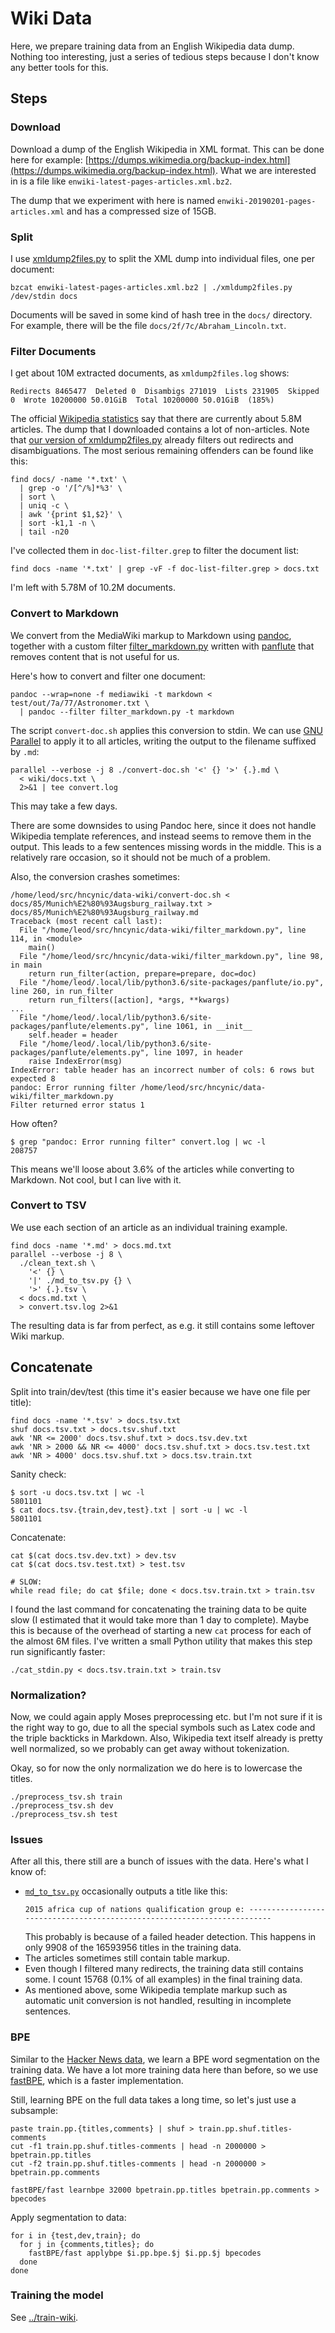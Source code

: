 # Wiki Data 
Here, we prepare training data from an English Wikipedia data dump.
Nothing too interesting, just a series of tedious steps because I don't know any better tools for this.

## Steps
### Download
Download a dump of the English Wikipedia in XML format.
This can be done here for example:
[https://dumps.wikimedia.org/backup-index.html](https://dumps.wikimedia.org/backup-index.html).
What we are interested in is a file like `enwiki-latest-pages-articles.xml.bz2`.

The dump that we experiment with here is named `enwiki-20190201-pages-articles.xml` and has a
compressed size of 15GB.

### Split
I use [xmldump2files.py](https://github.com/adamwulf/wikipedia2text/blob/master/xmldump2files.py) 
to split the XML dump into individual files, one per document:
```
bzcat enwiki-latest-pages-articles.xml.bz2 | ./xmldump2files.py /dev/stdin docs
```
Documents will be saved in some kind of hash tree in the `docs/` directory.
For example, there will be the file `docs/2f/7c/Abraham_Lincoln.txt`.

### Filter Documents
I get about 10M extracted documents, as `xmldump2files.log` shows:
```
Redirects 8465477  Deleted 0  Disambigs 271019  Lists 231905  Skipped 0  Wrote 10200000 50.01GiB  Total 10200000 50.01GiB  (185%)
```
The official
[Wikipedia statistics](https://en.wikipedia.org/wiki/Wikipedia:Size_of_Wikipedia#Annual_growth_rate_for_the_English_Wikipedia)
say that there are currently about 5.8M articles.
The dump that I downloaded contains a lot of non-articles.
Note that [our version of xmldump2files.py](xmldump2files.py) already filters out redirects and disambiguations.
The most serious remaining offenders can be found like this:
```
find docs/ -name '*.txt' \
  | grep -o '/[^/%]*%3' \
  | sort \
  | uniq -c \
  | awk '{print $1,$2}' \
  | sort -k1,1 -n \
  | tail -n20
```
I've collected them in `doc-list-filter.grep` to filter the document list:
```
find docs -name '*.txt' | grep -vF -f doc-list-filter.grep > docs.txt
```
I'm left with 5.78M of 10.2M documents.

### Convert to Markdown
We convert from the MediaWiki markup to Markdown using [pandoc](https://pandoc.org/),
together with a custom filter [filter_markdown.py](filter_markdown.py) written with
[panflute](http://scorreia.com/software/panflute/)
that removes content that is not useful for us.

Here's how to convert and filter one document:
```
pandoc --wrap=none -f mediawiki -t markdown < test/out/7a/77/Astronomer.txt \
  | pandoc --filter filter_markdown.py -t markdown
```
The script `convert-doc.sh` applies this conversion to stdin.
We can use [GNU Parallel](http://www.gnu.org/s/parallel) to apply it to all articles,
writing the output to the filename suffixed by `.md`:
```
parallel --verbose -j 8 ./convert-doc.sh '<' {} '>' {.}.md \
  < wiki/docs.txt \
  2>&1 | tee convert.log
```
This may take a few days.

There are some downsides to using Pandoc here, since it does not handle Wikipedia template
references, and instead seems to remove them in the output. This leads to a few sentences
missing words in the middle. This is a relatively rare occasion, so it should not be much
of a problem.

Also, the conversion crashes sometimes:
```
/home/leod/src/hncynic/data-wiki/convert-doc.sh < docs/85/Munich%E2%80%93Augsburg_railway.txt > docs/85/Munich%E2%80%93Augsburg_railway.md
Traceback (most recent call last):
  File "/home/leod/src/hncynic/data-wiki/filter_markdown.py", line 114, in <module>
    main()
  File "/home/leod/src/hncynic/data-wiki/filter_markdown.py", line 98, in main
    return run_filter(action, prepare=prepare, doc=doc)
  File "/home/leod/.local/lib/python3.6/site-packages/panflute/io.py", line 260, in run_filter
    return run_filters([action], *args, **kwargs)
...
  File "/home/leod/.local/lib/python3.6/site-packages/panflute/elements.py", line 1061, in __init__
    self.header = header
  File "/home/leod/.local/lib/python3.6/site-packages/panflute/elements.py", line 1097, in header
    raise IndexError(msg)
IndexError: table header has an incorrect number of cols: 6 rows but expected 8
pandoc: Error running filter /home/leod/src/hncynic/data-wiki/filter_markdown.py
Filter returned error status 1
```
How often?
```
$ grep "pandoc: Error running filter" convert.log | wc -l
208757
```
This means we'll loose about 3.6\% of the articles while converting to Markdown.
Not cool, but I can live with it.

### Convert to TSV
We use each section of an article as an individual training example.

```
find docs -name '*.md' > docs.md.txt
parallel --verbose -j 8 \
  ./clean_text.sh \
    '<' {} \
    '|' ./md_to_tsv.py {} \
    '>' {.}.tsv \
  < docs.md.txt \
  > convert.tsv.log 2>&1
```

The resulting data is far from perfect, as e.g. it still contains some leftover Wiki markup.

## Concatenate
Split into train/dev/test (this time it's easier because we have one file per title):
```
find docs -name '*.tsv' > docs.tsv.txt
shuf docs.tsv.txt > docs.tsv.shuf.txt
awk 'NR <= 2000' docs.tsv.shuf.txt > docs.tsv.dev.txt
awk 'NR > 2000 && NR <= 4000' docs.tsv.shuf.txt > docs.tsv.test.txt
awk 'NR > 4000' docs.tsv.shuf.txt > docs.tsv.train.txt
```
Sanity check:
```
$ sort -u docs.tsv.txt | wc -l
5801101
$ cat docs.tsv.{train,dev,test}.txt | sort -u | wc -l
5801101
```
Concatenate:
```
cat $(cat docs.tsv.dev.txt) > dev.tsv
cat $(cat docs.tsv.test.txt) > test.tsv

# SLOW:
while read file; do cat $file; done < docs.tsv.train.txt > train.tsv
```
I found the last command for concatenating the training data to be quite slow (I estimated
that it would take more than 1 day to complete). Maybe this is because of the overhead of
starting a new `cat` process for each of the almost 6M files. I've written a small Python
utility that makes this step run significantly faster:
```
./cat_stdin.py < docs.tsv.train.txt > train.tsv
```

### Normalization?
Now, we could again apply Moses preprocessing etc. but I'm not sure if it is the right way to go,
due to all the special symbols such as Latex code and the triple backticks in Markdown. Also,
Wikipedia text itself already is pretty well normalized, so we probably can get away without
tokenization.

Okay, so for now the only normalization we do here is to lowercase the titles.
```
./preprocess_tsv.sh train
./preprocess_tsv.sh dev
./preprocess_tsv.sh test
```

### Issues
After all this, there still are a bunch of issues with the data. Here's what I know of:
- [`md_to_tsv.py`](md_to_tsv.py) occasionally outputs a title like this:
  ```
  2015 africa cup of nations qualification group e: ------------------------------------------------------------------------
  ```
  This probably is because of a failed header detection. This happens in only 9908 of the 16593956
  titles in the training data.
- The articles sometimes still contain table markup.
- Even though I filtered many redirects, the training data still contains some.
  I count 15768 (0.1% of all examples) in the final training data.
- As mentioned above, some Wikipedia template markup such as automatic unit conversion is not handled,
  resulting in incomplete sentences.

### BPE
Similar to the [Hacker News data](../data), we learn a BPE word segmentation on the training data.
We have a lot more training data here than before, so we use [fastBPE](https://github.com/glample/fastBPE),
which is a faster implementation.

Still, learning BPE on the full data takes a long time, so let's just use a subsample:
```
paste train.pp.{titles,comments} | shuf > train.pp.shuf.titles-comments
cut -f1 train.pp.shuf.titles-comments | head -n 2000000 > bpetrain.pp.titles
cut -f2 train.pp.shuf.titles-comments | head -n 2000000 > bpetrain.pp.comments

fastBPE/fast learnbpe 32000 bpetrain.pp.titles bpetrain.pp.comments > bpecodes
```
Apply segmentation to data:
```
for i in {test,dev,train}; do
  for j in {comments,titles}; do
    fastBPE/fast applybpe $i.pp.bpe.$j $i.pp.$j bpecodes
  done
done
```

### Training the model
See [../train-wiki](../train-wiki).

